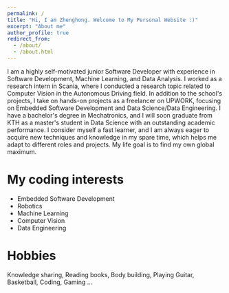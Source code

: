 ```yaml
---
permalink: /
title: "Hi, I am Zhenghong. Welcome to My Personal Website :)"
excerpt: "About me"
author_profile: true
redirect_from: 
  - /about/
  - /about.html
---
```



I am a highly self-motivated junior Software Developer with experience in Software Development, Machine Learning, and Data Analysis. I worked as a research intern in Scania, where I conducted a research topic related to Computer Vision in the Autonomous Driving field. In addition to the school's projects, I take on hands-on projects as a freelancer on UPWORK, focusing on Embedded Software Development and Data Science/Data Engineering. I have a bachelor's degree in Mechatronics, and I will soon graduate from KTH as a master's student in Data Science with an outstanding academic performance. I consider myself a fast learner, and I am always eager to acquire new techniques and knowledge in my spare time, which helps me adapt to different roles and projects. My life goal is to find my own global maximum.

My coding interests
======
- Embedded Software Development
- Robotics
- Machine Learning
- Computer Vision
- Data Engineering

Hobbies
======
Knowledge sharing, Reading books, Body building, Playing Guitar, Basketball, Coding, Gaming ...
